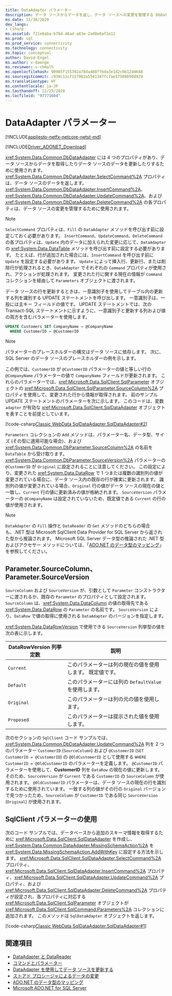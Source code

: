 ```yaml
---
title: DataAdapter パラメーター
description: データ ソースからデータを返し、データ ソースへの変更を管理する DbDataAdapter のプロパティについて説明します。
ms.date: 11/30/2020
dev_langs:
- csharp
ms.assetid: f21e6aba-b76d-46ad-a83e-2ad8e0af1e12
ms.prod: sql
ms.prod_service: connectivity
ms.technology: connectivity
ms.topic: conceptual
author: David-Engel
ms.author: v-daenge
ms.reviewer: v-chmalh
ms.openlocfilehash: 90985f155392a78da408ffbda3e1d2c0b12d4648
ms.sourcegitcommit: c938c12cf157962a5541347fcfae57588b90d929
ms.translationtype: HT
ms.contentlocale: ja-JP
ms.lasthandoff: 12/25/2020
ms.locfileid: "97771604"
---
```

# <a name="dataadapter-parameters"></a>DataAdapter パラメーター

[!INCLUDE[appliesto-netfx-netcore-netst-md](../../includes/appliesto-netfx-netcore-netst-md.md)]

[!INCLUDE[Driver_ADONET_Download](../../includes/driver_adonet_download.md)]

<xref:System.Data.Common.DbDataAdapter> には 4 つのプロパティがあり、データ ソースからデータを取得したりデータ ソースのデータを更新したりするために使用されます。<xref:System.Data.Common.DbDataAdapter.SelectCommand%2A> プロパティは、データ ソースのデータを返します。<xref:System.Data.Common.DbDataAdapter.InsertCommand%2A>、<xref:System.Data.Common.DbDataAdapter.UpdateCommand%2A>、および <xref:System.Data.Common.DbDataAdapter.DeleteCommand%2A> の各プロパティは、データ ソースの変更を管理するために使用されます。

> [!NOTE]
> `SelectCommand` プロパティは、`Fill` の `DataAdapter` メソッドを呼び出す前に設定しておく必要があります。 `InsertCommand`、`UpdateCommand`、`DeleteCommand` の各プロパティは、`Update` 内のデータに加えられた変更に応じて、`DataAdapter` の <xref:System.Data.DataTable> メソッドを呼び出す前に設定する必要があります。 たとえば、行が追加された場合には、`InsertCommand` を呼び出す前に `Update` を設定する必要があります。 `Update` によって挿入行、更新行、または削除行が処理されるとき、`DataAdapter` でそれぞれの `Command` プロパティが使用され、アクションが処理されます。 変更された行に関する現在の情報が `Command` コレクションを経由して `Parameters` オブジェクトに渡されます。

データ ソースの行を更新するときは、一意識別子を使用してテーブル内の更新する列を識別する UPDATE ステートメントを呼び出します。 一意識別子は、一般には主キー フィールドの値です。 UPDATE ステートメントでは、次の Transact-SQL ステートメントに示すように、一意識別子と更新する列および値の両方を含むパラメーターを使用します。

```sql
UPDATE Customers SET CompanyName = @CompanyName
  WHERE CustomerID = @CustomerID  
```  

> [!NOTE]
> パラメーターのプレースホルダーの構文はデータ ソースに依存します。 次に、SQL Server のデータ ソースのプレースホルダーの例を示します。

この例では、`CustomerID` が `@CustomerID` パラメーターの値と等しい行の `@CompanyName` パラメーターの値で `CompanyName` フィールドが更新されます。 これらのパラメーターでは、<xref:Microsoft.Data.SqlClient.SqlParameter> オブジェクトの <xref:Microsoft.Data.SqlClient.SqlParameter.SourceColumn%2A> プロパティを使用して、変更された行から情報が取得されます。 前のサンプル UPDATE ステートメントのパラメーターを次に示します。 このコードは、変数 `adapter` が有効な <xref:Microsoft.Data.SqlClient.SqlDataAdapter> オブジェクトを表すことを前提としています。

[!code-csharp[Classic WebData SqlDataAdapter.SqlDataAdapter#2](~/../sqlclient/doc/samples/SqlDataAdapter_SqlDataAdapter.cs#2)]

`Parameters` コレクションの `Add` メソッドは、パラメーター名、データ型、サイズ (その型に適用可能な場合)、および <xref:System.Data.Common.DbParameter.SourceColumn%2A> の名前を `DataTable` から受け取ります。 <xref:System.Data.Common.DbParameter.SourceVersion%2A> パラメーターの `@CustomerID` が `Original` に設定されることに注意してください。 この設定により、変更された <xref:System.Data.DataRow> で 1 つまたは複数の識別列の値が変更されている場合に、データ ソース内の既存の行が確実に更新されます。 識別列の値が変更されている場合、`Original` 行の値がデータ ソースの現在の値と一致し、`Current` 行の値に更新済みの値が格納されます。 `SourceVersion` パラメーターの `@CompanyName` は設定されていないため、既定値である `Current` の行の値が使用されます。

> [!NOTE]
> `DataAdapter` の `Fill` 操作と `DataReader` の `Get` メソッドのどちらの場合も、.NET 型は Microsoft SqlClient Data Provider for SQL Server から返された型から推論されます。 Microsoft SQL Server データ型の推論された .NET 型およびアクセサー メソッドについては、「[ADO.NET のデータ型のマッピング](data-type-mappings-ado-net.md)」を参照してください。

## <a name="parametersourcecolumn-parametersourceversion"></a>Parameter.SourceColumn、Parameter.SourceVersion

`SourceColumn` および `SourceVersion` が、引数として `Parameter` コンストラクターに渡されるか、既存の `Parameter` のプロパティとして設定されます。 `SourceColumn` は、<xref:System.Data.DataColumn> の値の取得先である <xref:System.Data.DataRow> の `Parameter` の名前です。 `SourceVersion` により、`DataRow` で値の取得に使用される `DataAdapter` のバージョンを指定します。

<xref:System.Data.DataRowVersion> で使用できる `SourceVersion` 列挙型の値を次の表に示します。

|DataRowVersion 列挙定数|説明|  
|--------------------------------|-----------------|  
|`Current`|このパラメーターは列の現在の値を使用します。 既定値です。|  
|`Default`|このパラメーターには列の `DefaultValue` を使用します。|  
|`Original`|このパラメーターは列の元の値を使用します。|  
|`Proposed`|このパラメーターは提示された値を使用します。|  

次のセクションの `SqlClient` コード サンプルでは、<xref:System.Data.Common.DbDataAdapter.UpdateCommand%2A> 列を 2 つのパラメーター `CustomerID` (`SourceColumn`) および `@CustomerID` (`SET CustomerID = @CustomerID`) の `@OldCustomerID` として使用する `WHERE CustomerID = @OldCustomerID` のパラメーターを定義します。 `@CustomerID` パラメーターを使用して、**CustomerID** 列を `DataRow` の現在の値に更新します。 そのため、`SourceVersion` が `Current` である `CustomerID` の `SourceColumn` が使用されます。 `@OldCustomerID` パラメーターは、データ ソースの現在の行を識別するために使用されています。 一致する列の値がその行の `Original` バージョンで見つかったため、`SourceColumn` が `CustomerID` である同じ `SourceVersion` (`Original`) が使用されます。

## <a name="work-with-sqlclient-parameters"></a>SqlClient パラメーターの使用

次のコード サンプルでは、データベースから追加のスキーマ情報を取得するために <xref:Microsoft.Data.SqlClient.SqlDataAdapter> を作成し、<xref:System.Data.Common.DataAdapter.MissingSchemaAction%2A> を <xref:System.Data.MissingSchemaAction.AddWithKey> に設定する方法を示します。 <xref:Microsoft.Data.SqlClient.SqlDataAdapter.SelectCommand%2A> プロパティ、<xref:Microsoft.Data.SqlClient.SqlDataAdapter.InsertCommand%2A> プロパティ、<xref:Microsoft.Data.SqlClient.SqlDataAdapter.UpdateCommand%2A> プロパティ、および <xref:Microsoft.Data.SqlClient.SqlDataAdapter.DeleteCommand%2A> プロパティが設定され、各プロパティに対応する <xref:Microsoft.Data.SqlClient.SqlParameter> オブジェクトが <xref:Microsoft.Data.SqlClient.SqlCommand.Parameters%2A> コレクションに追加されます。 このメソッドは `SqlDataAdapter` オブジェクトを返します。

[!code-csharp[Classic WebData SqlDataAdapter.SqlDataAdapter#1](~/../sqlclient/doc/samples/SqlDataAdapter_SqlDataAdapter.cs#1)]

## <a name="see-also"></a>関連項目

- [DataAdapter と DataReader](dataadapters-datareaders.md)
- [コマンドとパラメーター](commands-parameters.md)
- [DataAdapter を使用してデータ ソースを更新する](update-data-sources-with-dataadapters.md)
- [ストアド プロシージャによるデータの変更](modify-data-with-stored-procedures.md)
- [ADO.NET のデータ型のマッピング](data-type-mappings-ado-net.md)
- [Microsoft ADO.NET for SQL Server](microsoft-ado-net-sql-server.md)
